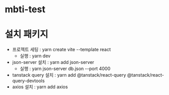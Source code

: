 # mbti-test

# 설치 패키지

-   프로젝트 세팅 : yarn create vite --template react
    -   실행 : yarn dev
-   json-server 설치 : yarn add json-server
    -   실행 : yarn json-server db.json --port 4000
-   tanstack query 설치 : yarn add @tanstack/react-query @tanstack/react-query-devtools
-   axios 설치 : yarn add axios
